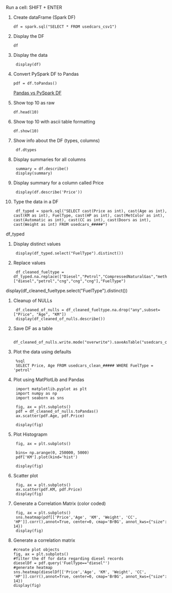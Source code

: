 Run a cell: SHIFT + ENTER

1. Create dataFrame (Spark DF)
   
       df = spark.sql("SELECT * FROM usedcars_csv1")
1. Display the DF

       df
1. Display the data
      
        display(df)      
1. Convert PySpark DF to Pandas

       pdf = df.toPandas()
       
      [Pandas vs PySpark DF](https://databricks.com/blog/2015/08/12/from-pandas-to-apache-sparks-dataframe.html)
1. Show top 10 as raw

       df.head(10)
1. Show top 10 with ascii table formatting

       df.show(10)
1. Show info about the DF (types, columns)

        df.dtypes
1. Display summaries for all columns

        summary = df.describe()
        display(summary)
1. Display summary for a column called Price

        display(df.describe('Price'))
1. Type the data in a DF

        df_typed = spark.sql("SELECT cast(Price as int), cast(Age as int), cast(KM as int), FuelType, cast(HP as int), cast(MetColor as int), cast(Automatic as int), cast(CC as int), cast(Doors as int), cast(Weight as int) FROM usedcars_#####")
df_typed
1. Display distinct values

        display(df_typed.select("FuelType").distinct())
1. Replace values

        df_cleaned_fueltype = df_typed.na.replace(["Diesel","Petrol","CompressedNaturalGas","methane","CNG"],["diesel","petrol","cng","cng","cng"],"FuelType")
display(df_cleaned_fueltype.select("FuelType").distinct())
1. Cleanup of NULLs

        df_cleaned_of_nulls = df_cleaned_fueltype.na.drop("any",subset=["Price", "Age", "KM"])
        display(df_cleaned_of_nulls.describe())
1. Save DF as a table

        df_cleaned_of_nulls.write.mode("overwrite").saveAsTable("usedcars_clean_csv1")
1. Plot the data using defaults

        %sql
        SELECT Price, Age FROM usedcars_clean_##### WHERE FuelType = 'petrol'
1. Plot using MatPlotLib and Pandas

        import matplotlib.pyplot as plt
        import numpy as np
        import seaborn as sns
        
        fig, ax = plt.subplots()
        pdf = df_cleaned_of_nulls.toPandas()
        ax.scatter(pdf.Age, pdf.Price)
        
        display(fig)
1. Plot Histograpm

        fig, ax = plt.subplots()
        
        bins= np.arange(0, 250000, 5000)
        pdf['KM'].plot(kind='hist')
        
        display(fig)

1. Scatter plot

        fig, ax = plt.subplots()
        ax.scatter(pdf.KM, pdf.Price)
        display(fig)

1. Generate a Correlation Matrix (color coded)

        fig, ax = plt.subplots()
        sns.heatmap(pdf[['Price','Age', 'KM', 'Weight', 'CC', 'HP']].corr(),annot=True, center=0, cmap='BrBG', annot_kws={"size": 14})
        display(fig)
        
 1. Generate a correlation matrix
 
        #create plot objects
        fig, ax = plt.subplots()
        #filter the df for data regarding diesel records
        dieselDf = pdf.query('FuelType=="diesel"')
        #generate heatmap
        sns.heatmap(dieselDf[['Price','Age', 'KM', 'Weight', 'CC', 'HP']].corr(),annot=True, center=0, cmap='BrBG', annot_kws={"size": 14})
        display(fig)
